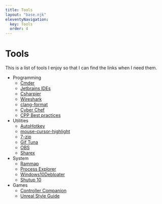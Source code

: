 ```yaml
---
title: Tools
layout: "base.njk"
eleventyNavigation:
  key: Tools
  order: 4
---
```


# Tools

This is a list of tools I enjoy so that I can find the links when I need them. 

- Programming
  - [Cmder](https://cmder.app/)
  - [Jetbrains IDEs](https://www.jetbrains.com/toolbox-app/)
  - [Csharpier](https://csharpier.com/)
  - [Wireshark](https://www.wireshark.org/)
  - [clang-format](https://llvm.org/builds/)
  - [Cyber Chef](https://gchq.github.io/CyberChef/)
  - [CPP Best practices](https://github.com/cpp-best-practices/cppbestpractices)
- Utilities
  - [AutoHotkey](https://www.autohotkey.com/)
  - [mouse-cursor-highlight](https://github.com/yunyi-the-coder/mouse-cursor-highlight-windows)
  - [7-zip](https://www.7-zip.org/)
  - [Gif Tuna](http://giftuna.io/)
  - [OBS](https://obsproject.com/)
  - [Sharex](https://getsharex.com/)
- System
  - [Rammap](https://learn.microsoft.com/en-us/sysinternals/downloads/rammap)
  - [Process Explorer](https://learn.microsoft.com/en-us/sysinternals/downloads/process-explorer)
  - [Windows10Debloater](https://github.com/Sycnex/Windows10Debloater)
  - [Shutup 10](https://www.oo-software.com/en/shutup10)
- Games
  - [Controller Companion](http://controllercompanion.com/)
  - [Unreal Style Guide](https://github.com/Allar/ue5-style-guide)
